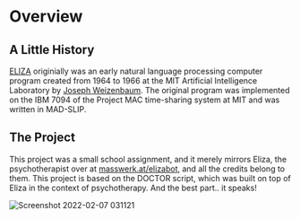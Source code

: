 # Overview

## A Little History

[ELIZA](https://en.wikipedia.org/wiki/ELIZA) originially was an early natural language processing computer program created from 1964 to 1966 at the MIT Artificial Intelligence Laboratory by [Joseph Weizenbaum](https://en.wikipedia.org/wiki/Joseph_Weizenbaum). The original program was implemented on the IBM 7094 of the Project MAC time-sharing system at MIT and was written in MAD-SLIP.

## The Project

This project was a small school assignment, and it merely mirrors Eliza, the psychotherapist over at [masswerk.at/elizabot](https://www.masswerk.at/elizabot/), and all the credits belong to them. This project is based on the DOCTOR script, which was built on top of Eliza in the context of psychotherapy. And the best part.. it speaks!

![Screenshot 2022-02-07 031121](https://user-images.githubusercontent.com/13608193/152702562-9a0bc0c9-06da-4021-a700-6a22c34fea8e.png)
